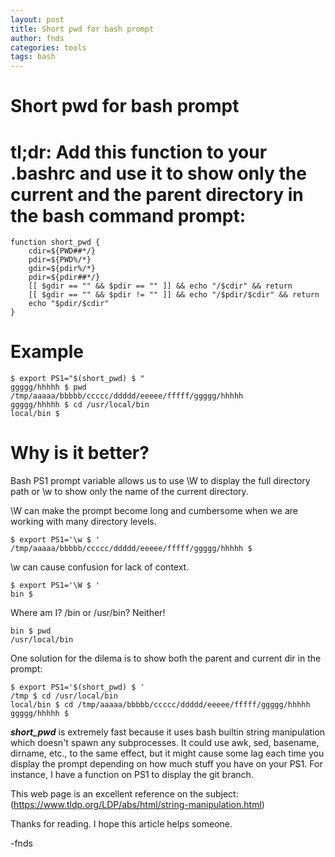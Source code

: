 ```yaml
---
layout: post
title: Short pwd for bash prompt
author: fnds
categories: tools
tags: bash
---
```


# Short pwd for bash prompt

# tl;dr: Add this function to your .bashrc and use it to show only the current and the parent directory in the bash command prompt:

    function short_pwd {
        cdir=${PWD##*/}
        pdir=${PWD%/*}
        gdir=${pdir%/*}
        pdir=${pdir##*/}
        [[ $gdir == "" && $pdir == "" ]] && echo "/$cdir" && return
        [[ $gdir == "" && $pdir != "" ]] && echo "/$pdir/$cdir" && return
        echo "$pdir/$cdir"
    }

# Example

    $ export PS1="$(short_pwd) $ "
    ggggg/hhhhh $ pwd
    /tmp/aaaaa/bbbbb/ccccc/ddddd/eeeee/fffff/ggggg/hhhhh
    ggggg/hhhhh $ cd /usr/local/bin
    local/bin $

# Why is it better?

Bash PS1 prompt variable allows us to use \W to display the full directory path or \w to show only the name of the current directory. 

\W can make the prompt become long and cumbersome when we are working with many directory levels. 

    $ export PS1='\w $ '
    /tmp/aaaaa/bbbbb/ccccc/ddddd/eeeee/fffff/ggggg/hhhhh $

\w can cause confusion for lack of context. 

    $ export PS1='\W $ '
    bin $ 
    
Where am I? /bin or /usr/bin? Neither!

    bin $ pwd
    /usr/local/bin
    
One solution for the dilema is to show both the parent and current dir in the prompt:

    $ export PS1='$(short_pwd) $ '
    /tmp $ cd /usr/local/bin
    local/bin $ cd /tmp/aaaaa/bbbbb/ccccc/ddddd/eeeee/fffff/ggggg/hhhhh
    ggggg/hhhhh $

***short_pwd*** is extremely fast because it uses bash builtin string manipulation which doesn't spawn any subprocesses.
It could use awk, sed, basename, dirname, etc., to the same effect, but it might cause some lag each time you display the prompt 
depending on how much stuff you have on your PS1. For instance, I have a function on PS1 to display the git branch.

This web page is an excellent reference on the subject: (https://www.tldp.org/LDP/abs/html/string-manipulation.html)

Thanks for reading. I hope this article helps someone.

-fnds

